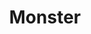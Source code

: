 ---
title: Monster
permalink: /Monster
type: Class
subclass-chain:
  - https://schema.org/Thing
subclass-of: /Biomass
class-comment: A monster (alive, dead, or undead).
properties: 
  - 
    property: /diet
    rangeIncludes:
      - /DietType
    comment: The type of diet of the monster.
  - 
    property: /weakness
    rangeIncludes: 
      - /ElementType
    comment: An elemental weakness of the monster.
  - 
    property: /resistance
    rangeIncludes: 
      - /ElementType
    comment: An elemental resistance of the monster.
  - 
    property: /threatLevel
    rangeIncludes: 
      - /GuildRank
    comment: The threat level of monster.
super-properties:
  - class: /Biomass
    properties:
      - 
        property: /ediblePart
        rangeIncludes: 
          - https://schema.org/Text
        comment: A part of the monster that is edible.
      - 
        property: /poisonousPart
        rangeIncludes: 
          - https://schema.org/Text
        comment: A part of the monster that is poisonous.
      - 
        property: /venomousPart
        rangeIncludes: 
          - https://schema.org/Text
        comment: A part of the monster that is venomous.
      - 
        property: /rarity
        rangeIncludes: 
          - /RarityLevel
        comment: The rarity of the monster.
      - 
        property: /habitat
        rangeIncludes: 
          - https://schema.org/Place
        comment: The habitat the monster.
  - 
    class: https://schema.org/Thing
    properties: 
      -
        property: https://schema.org/name
        rangeIncludes: 
          - https://schema.org/Text
        comment: The name of the monster.
      -
        property: https://schema.org/description
        rangeIncludes: 
          - https://schema.org/Text
        comment: A description of the monster.
      - 
        property: https://schema.org/url
        rangeIncludes: 
          - https://schema.org/URL
        comment: URL of the monster.
---